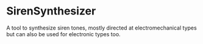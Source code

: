 # SirenSynthesizer
A tool to synthesize siren tones, mostly directed at electromechanical types but can also be used for electronic types too.
